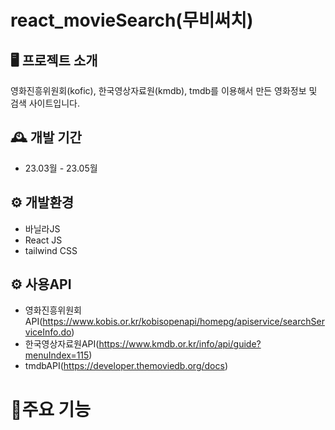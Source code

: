 # react_movieSearch(무비써치)

## 🖥️ 프로젝트 소개
영화진흥위원회(kofic), 한국영상자료원(kmdb), tmdb를 이용해서 만든 영화정보 및 검색 사이트입니다.

## 🕰️ 개발 기간
- 23.03월 - 23.05월

## ⚙️ 개발환경
- 바닐라JS
- React JS
- tailwind CSS

## ⚙️ 사용API
- 영화진흥위원회API(https://www.kobis.or.kr/kobisopenapi/homepg/apiservice/searchServiceInfo.do)
- 한국영상자료원API(https://www.kmdb.or.kr/info/api/guide?menuIndex=115)
- tmdbAPI(https://developer.themoviedb.org/docs)

# 📌주요 기능
##
